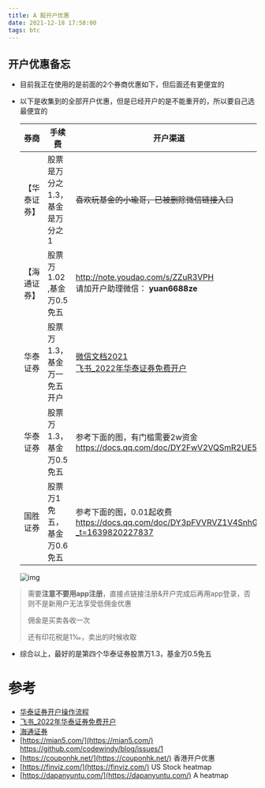 ```yaml
---
title: A 股开户优惠
date: 2021-12-18 17:58:00
tags: btc
---
```

开户优惠备忘
---

* 目前我正在使用的是前面的2个券商优惠如下，但后面还有更便宜的

* 以下是收集到的全部开户优惠，但是已经开户的是不能重开的，所以要自己选最便宜的

  | 券商     | 手续费                         | 开户渠道                                                                                                                                                        | 资金 |
  | -------- |-------------------------------------------------------------------------------------------------------------------------------------------------------------| ------------------------------------------------------------ | ---- |
  | 【华泰证券】 | 股票是万分之1.3，基金是万分之1 | ~~喜欢玩基金的小瑜哥，已被删除微信链接入口~~                                                                                                                                    | 无   |
  | 【海通证券】 | 股票万1.02 ,基金万0.5免五      | http://note.youdao.com/s/ZZuR3VPH <br/>请加开户助理微信： **yuan6688ze**                                                                                             | 无   |
  | 华泰证券 | 股票万1.3，基金万一免五开户    | [微信文档2021](https://mp.weixin.qq.com/s/EyyWMhM3BSkI0md-u5kXyw) <br/>[飞书_2022年华泰证券免费开户](https://esl3hn0h21.feishu.cn/docs/doccn3nb5QNAK6oYJCRBFZyO69g#YSlzoQ) | 无   |
  | 华泰证券 | 股票万1.3，基金万0.5免五       | 参考下面的图，有门槛需要2w资金<br />https://docs.qq.com/doc/DY2FwV2VQSmR2UE55                                                                                             | 2w   |
  | 国胜证券 | 股票万1免五，基金万0.6免五     | 参考下面的图，0.01起收费<br />https://docs.qq.com/doc/DY3pFVVRVZ1V4SnhG?_t=1639820227837                                                                              | 2w   |
  
  ![img](https://i.bmp.ovh/imgs/2022/03/09e87000aa45205c.jpg)

>  需要**注意不要用app注册**，直接点链接注册&开户完成后再用app登录，否则不是新用户无法享受低佣金优惠
>
>  佣金是买卖各收一次
>
>  还有印花税是1‰，卖出的时候收取

* 综合以上，最好的是第四个华泰证券股票万1.3，基金万0.5免五
# 参考

* [华泰证券开户操作流程](https://mp.weixin.qq.com/s/EyyWMhM3BSkI0md-u5kXyw)
* [飞书_2022年华泰证券免费开户](https://esl3hn0h21.feishu.cn/docs/doccn3nb5QNAK6oYJCRBFZyO69g#YSlzoQ)
* [海通证券](http://note.youdao.com/s/ZZuR3VPH)
* [https://mian5.com/](https://mian5.com/) https://github.com/codewindy/blog/issues/1
* [https://couponhk.net/](https://couponhk.net/) 香港开户优惠
* [https://finviz.com/](https://finviz.com/) US Stock heatmap
* [https://dapanyuntu.com/](https://dapanyuntu.com/) A heatmap

